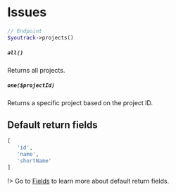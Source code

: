 # Issues
```php 
// Endpoint
$youtrack->projects()
```

##### `all()`
Returns all projects.

##### `one($projectId)`
Returns a specific project based on the project ID.


## Default return fields
```php
[
   'id',
   'name',
   'shortName'
]
```
!> Go to [Fields](fields.md) to learn more about default return fields.
